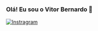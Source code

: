 ### Olá! Eu sou o Vitor Bernardo 👋

[![Instragram](https://img.shields.io/badge/Instagram-E4405F?style=for-the-badge&logo=instagram&logoColor=white)](https://www.instagram.com/vbernado/)
